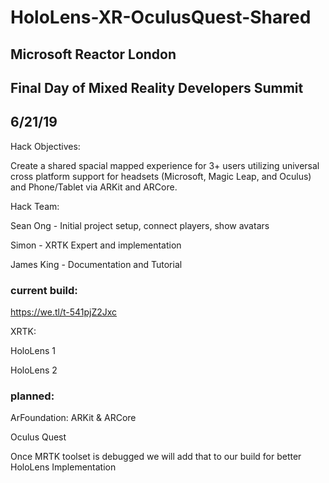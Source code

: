# HoloLens-XR-OculusQuest-Shared

## Microsoft Reactor London 
## Final Day of Mixed Reality Developers Summit
## 6/21/19

Hack Objectives: 

Create a shared spacial mapped experience for 3+ users utilizing universal cross platform support for headsets (Microsoft, Magic Leap, and Oculus) and Phone/Tablet via ARKit and ARCore.

Hack Team: 

Sean Ong - Initial project setup, connect players, show avatars

Simon - XRTK Expert and implementation

James King - Documentation and Tutorial

### current build:

https://we.tl/t-541pjZ2Jxc

XRTK:

HoloLens 1

HoloLens 2


### planned:

ArFoundation: ARKit & ARCore

Oculus Quest


Once MRTK toolset is debugged we will add that to our build for better HoloLens Implementation
